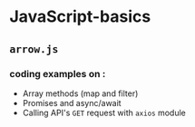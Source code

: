 # JavaScript-basics

## `arrow.js`
### coding examples on :
- Array methods (map and filter)
- Promises and async/await
- Calling API's ```GET``` request with ```axios``` module